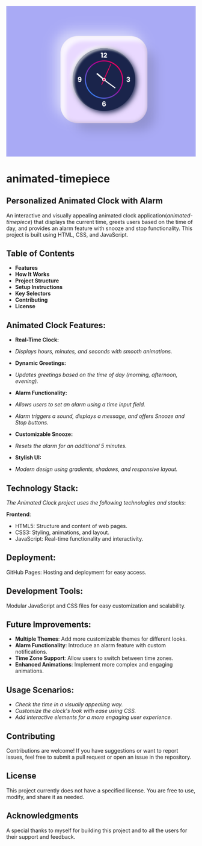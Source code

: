 ![Preview](./assets/preview.png)

# animated-timepiece

## Personalized Animated Clock with Alarm
An interactive and visually appealing animated clock application(*animated-timepiece*) that displays the current time, greets users based on the time of day, and provides an alarm feature with snooze and stop functionality. This project is built using HTML, CSS, and JavaScript.


## Table of Contents
- **Features**
- **How It Works**
- **Project Structure**
- **Setup Instructions**
- **Key Selectors**
- **Contributing**
- **License**



## Animated Clock Features:
- **Real-Time Clock:**
- *Displays hours, minutes, and seconds with smooth animations.*
  
- **Dynamic Greetings:**
- *Updates greetings based on the time of day (morning, afternoon, evening).*
  
- **Alarm Functionality:**
- *Allows users to set an alarm using a time input field.*
- *Alarm triggers a sound, displays a message, and offers Snooze and Stop buttons.*
  
- **Customizable Snooze:**
- *Resets the alarm for an additional 5 minutes.*
  
- **Stylish UI:**
- *Modern design using gradients, shadows, and responsive layout.*


## Technology Stack:
*The Animated Clock project uses the following technologies and stacks*:

**Frontend**:
- HTML5: Structure and content of web pages.
- CSS3: Styling, animations, and layout.
- JavaScript: Real-time functionality and interactivity.


## Deployment:
GitHub Pages: Hosting and deployment for easy access.


## Development Tools:
Modular JavaScript and CSS files for easy customization and scalability.


## Future Improvements:
- **Multiple Themes**: Add more customizable themes for different looks.
- **Alarm Functionality**: Introduce an alarm feature with custom notifications.
- **Time Zone Support**: Allow users to switch between time zones.
- **Enhanced Animations**: Implement more complex and engaging animations.


## Usage Scenarios:
- *Check the time in a visually appealing way.*
- *Customize the clock's look with ease using CSS.*
- *Add interactive elements for a more engaging user experience.*


## Contributing
Contributions are welcome! If you have suggestions or want to report issues, feel free to submit a pull request or open an issue in the repository.


## License
This project currently does not have a specified license. You are free to use, modify, and share it as needed.


## Acknowledgments
A special thanks to myself for building this project and to all the users for their support and feedback.
